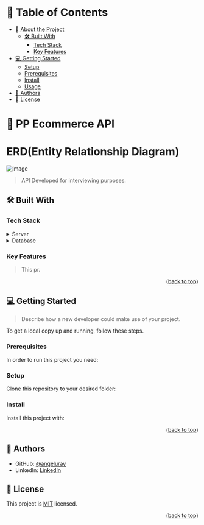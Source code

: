 <a name="readme-top"></a>

<!--

Hello, it's Angel, if you ever like to use this Readme file as a template let me suggest son required sections, feel free to remove the ones that are not listed if you want.

REQUIRED SECTIONS:
- Table of Contents
- About the Project
  - Built With
  - Live Demo
- Getting Started
- Authors
- Future Features
- Contributing
- Show your support
- Acknowledgements
- License

OPTIONAL SECTIONS:
- FAQ

-->

<!-- <div align="center">
<!-- Angel logo section -->
<!-- </div> -->

<!-- TABLE OF CONTENTS -->

# 📗 Table of Contents

- [📖 About the Project](#about-project)
  - [🛠 Built With](#built-with)
    - [Tech Stack](#tech-stack)
    - [Key Features](#key-features)
- [💻 Getting Started](#getting-started)
  - [Setup](#setup)
  - [Prerequisites](#prerequisites)
  - [Install](#install)
  - [Usage](#usage)
- [👥 Authors](#authors)
- [📝 License](#license)

<!-- PROJECT DESCRIPTION -->

# 📖 PP Ecommerce API <a name="about-project"></a>

# ERD(Entity Relationship Diagram)
![image](https://github.com/angeluray/puntospoint-ecommerce/assets/97189760/7397c7dd-e634-4bdc-983a-98b066c84c63)
> API Developed for interviewing purposes.

## 🛠 Built With <a name="built-with"></a>

### Tech Stack <a name="tech-stack"></a>

<details>
  <summary>Server</summary>
  <ul>
    <li><a href="https://rubyonrails.org/">Ruby on Rails 7</a></li>
  </ul>
</details>

<details>
<summary>Database</summary>
  <ul>
    <li><a href="https://www.postgresql.org/">PostgreSQL 15</a></li>
  </ul>
</details>

<!-- Features -->

### Key Features <a name="key-features"></a>

> This pr.

<p align="right">(<a href="#readme-top">back to top</a>)</p>

<!-- LIVE DEMO -->



## 💻 Getting Started <a name="getting-started"></a>

> Describe how a new developer could make use of your project.

To get a local copy up and running, follow these steps.

### Prerequisites

In order to run this project you need:

<!--
Example command:

```sh
 gem install rails
```
 -->

### Setup

Clone this repository to your desired folder:

<!--
Example commands:

```sh
  cd my-folder
  git clone git@github.com:myaccount/my-project.git
```
--->

### Install

Install this project with:

<!--
Example command:

```sh
  cd my-project
  gem install
```
--->


<p align="right">(<a href="#readme-top">back to top</a>)</p>

<!-- AUTHORS -->

## 👥 Authors <a name="authors"></a>

- GitHub: [@angeluray](https://github.com/angeluray)
- LinkedIn: [LinkedIn](https://www.linkedin.com/in/angeluray-jobs/)


## 📝 License <a name="license"></a>

This project is [MIT](./LICENSE) licensed.

<p align="right">(<a href="#readme-top">back to top</a>)</p>
